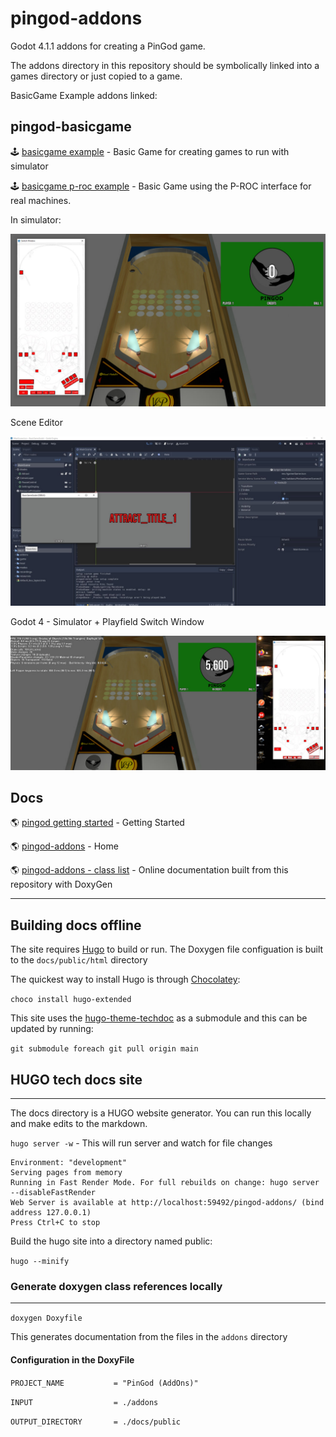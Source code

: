 # pingod-addons

Godot 4.1.1 addons for creating a PinGod game.

The addons directory in this repository should be symbolically linked into a games directory or just copied to a game.

BasicGame Example addons linked:

## pingod-basicgame

🕹 [basicgame example](./examples/pingod-basicgame) - Basic Game for creating games to run with simulator

🕹 [basicgame p-roc example](./examples/pingod-netproc-pdb) - Basic Game using the P-ROC interface for real machines.

In simulator:

![image](./docs/static/images/pingod-vp.jpg)

Scene Editor

![image](./docs/static/images/basicgame-initialrun.jpg)

Godot 4 - Simulator + Playfield Switch Window

![image](./docs/static/images/screens/simulator-and-playfieldswitch-window.jpg)

## Docs

🌎 [pingod getting started](https://flippingflips.github.io/pingod-addons/getting-started/) - Getting Started

🌎 [pingod-addons](https://FlippingFlips.github.io/pingod-addons) - Home

🌎 [pingod-addons - class list](https://flippingflips.github.io/pingod-addons/html/annotated.html) - Online documentation built from this repository with DoxyGen

---

## Building docs offline

The site requires [Hugo](https://gohugo.io/) to build or run. The Doxygen file configuation is built to the `docs/public/html` directory

The quickest way to install Hugo is through [Chocolatey](https://chocolatey.org/):

`choco install hugo-extended`

This site uses the [hugo-theme-techdoc](https://github.com/thingsym/hugo-theme-techdoc) as a submodule and this can be updated by running:

`git submodule foreach git pull origin main`

## HUGO tech docs site
---

The docs directory is a HUGO website generator. You can run this locally and make edits to the markdown.

`hugo server -w` - This will run server and watch for file changes

```
Environment: "development"
Serving pages from memory
Running in Fast Render Mode. For full rebuilds on change: hugo server --disableFastRender
Web Server is available at http://localhost:59492/pingod-addons/ (bind address 127.0.0.1)
Press Ctrl+C to stop
```

Build the hugo site into a directory named public:

`hugo --minify`

### Generate doxygen class references locally
---

`doxygen Doxyfile`

This generates documentation from the files in the `addons` directory

#### Configuration in the DoxyFile

`PROJECT_NAME           = "PinGod (AddOns)"`

`INPUT                  = ./addons`

`OUTPUT_DIRECTORY       = ./docs/public`